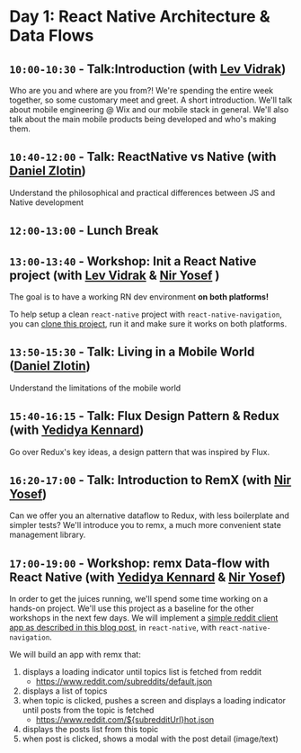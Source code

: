 # Day 1: React Native Architecture & Data Flows

## `10:00-10:30` - Talk:Introduction (with [Lev Vidrak](mailto:levv@wix.com))

Who are you and where are you from?! We're spending the entire week together, so some customary meet and greet. A short introduction. We'll talk about mobile engineering @ Wix and our mobile stack in general. We'll also talk about the main mobile products being developed and who's making them.

## `10:40-12:00` - Talk: ReactNative vs Native (with [Daniel Zlotin](mailto:danielzl@wix.com))

Understand the philosophical and practical differences between JS and Native development

## `12:00-13:00` - Lunch Break

## `13:00-13:40` - Workshop: Init a React Native project (with [Lev Vidrak](mailto:levv@wix.com) &  [Nir Yosef](mailto:niryo@wix.com ) )

The goal is to have a working RN dev environment **on both platforms!**

To help setup a clean `react-native` project with `react-native-navigation`, you can [clone this project](https://github.com/wix/react-native-navigation-bootstrap), run it and make sure it works on both platforms.

## `13:50-15:30` - Talk: Living in a Mobile World ([Daniel Zlotin](mailto:danielzl@wix.com))

Understand the limitations of the mobile world

## `15:40-16:15` - Talk: Flux Design Pattern & Redux (with [Yedidya Kennard](mailto:yedidyak@wix.com))
Go over Redux's key ideas, a design pattern that was inspired by Flux.

## `16:20-17:00` - Talk: Introduction to RemX (with [Nir Yosef](mailto:niryo@wix.com ))
Can we offer you an alternative dataflow to Redux, with less boilerplate and simpler tests? We'll introduce you to remx, a much more convenient state management library.


## `17:00-19:00` - Workshop: remx Data-flow with React Native (with [Yedidya Kennard](mailto:yedidyak@wix.com) &  [Nir Yosef](mailto:niryo@wix.com ))

In order to get the juices running, we'll spend some time working on a hands-on project. We'll use this project as a baseline for the other workshops in the next few days.
We will implement a [simple reddit client app as described in this blog post](https://hackernoon.com/redux-step-by-step-a-simple-and-robust-workflow-for-real-life-apps-1fdf7df46092), in `react-native`, with `react-native-navigation`.

We will build an app with remx that:

1. displays a loading indicator until topics list is fetched from reddit
      * https://www.reddit.com/subreddits/default.json
2. displays a list of topics
3. when topic is clicked, pushes a screen and displays a loading indicator until posts from the topic is fetched
      * https://www.reddit.com/${subredditUrl}hot.json
4. displays the posts list from this topic
5. when post is clicked, shows a modal with the post detail (image/text)

